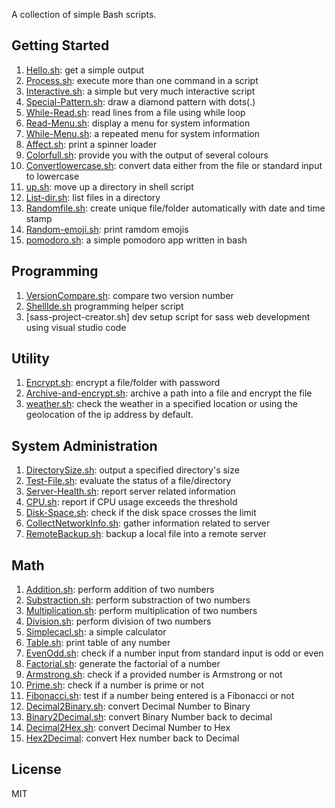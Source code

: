 A collection of simple Bash scripts.

## Getting Started

1. [Hello.sh](scripts/hello-world.sh): get a simple output
1. [Process.sh](scripts/process.sh): execute more than one command in a script
1. [Interactive.sh](scripts/interactive.sh): a simple but very much interactive script
1. [Special-Pattern.sh](scripts/special-pattern.sh): draw a diamond pattern with dots(.)
1. [While-Read.sh](scripts/while-read.sh): read lines from a file using while loop
1. [Read-Menu.sh](scripts/read-menu.sh): display a menu for system information
1. [While-Menu.sh](scripts/while-menu.sh): a repeated menu for system information
1. [Affect.sh](scripts/affect.sh): print a spinner loader
1. [Colorfull.sh](scripts/color.sh): provide you with the output of several colours
1. [Convertlowercase.sh](scripts/convertlowercase.sh): convert data either from the file or standard input to lowercase
1. [up.sh](scripts/up.sh): move up a directory in shell script
1. [List-dir.sh](scripts/list-dir.sh): list files in a directory
1. [Randomfile.sh](scripts/randomfile.sh): create unique file/folder automatically with date and time stamp
1. [Random-emoji.sh](scripts/random-emoji.sh): print ramdom emojis
1. [pomodoro.sh](scripts/pomodoro.sh): a simple pomodoro app written in bash

## Programming

1. [VersionCompare.sh](scripts/versioncompare.sh): compare two version number
1. [ShellIde.sh](ShellIde.sh) programming helper script
1. [sass-project-creator.sh] dev setup script for sass web development using visual studio code

## Utility

1. [Encrypt.sh](scripts/encrypt.sh): encrypt a file/folder with password
1. [Archive-and-encrypt.sh](scripts/archive-and-encrypt.sh): archive a path into a file and encrypt the file
1. [weather.sh](scripts/weather.sh): check the weather in a specified location or using the geolocation of the ip address by default.

## System Administration

1. [DirectorySize.sh](scripts/directorysize.sh): output a specified directory's size
1. [Test-File.sh](scripts/test-file.sh): evaluate the status of a file/directory
1. [Server-Health.sh](scripts/server-health.sh): report server related information
1. [CPU.sh](scripts/cpu.sh): report if CPU usage exceeds the threshold
1. [Disk-Space.sh](scripts/disk-space.sh): check if the disk space crosses the limit
1. [CollectNetworkInfo.sh](scripts/collectnetworkinfo.sh): gather information related to server
1. [RemoteBackup.sh](scripts/remotebackup.sh): backup a local file into a remote server

## Math

1. [Addition.sh](scripts/addition.sh): perform addition of two numbers
1. [Substraction.sh](scripts/substraction.sh): perform substraction of two numbers
1. [Multiplication.sh](scripts/multiplication.sh): perform multiplication of two numbers
1. [Division.sh](scripts/division.sh): perform division of two numbers
1. [Simplecacl.sh](scripts/simplecalc.sh): a simple calculator
1. [Table.sh](scripts/table.sh): print table of any number
1. [EvenOdd.sh](scripts/evenodd.sh): check if a number input from standard input is odd or even
1. [Factorial.sh](scripts/factorial.sh): generate the factorial of a number
1. [Armstrong.sh](scripts/armstrong.sh): check if a provided number is Armstrong or not
1. [Prime.sh](scripts/prime.sh): check if a number is prime or not
1. [Fibonacci.sh](scripts/fibonacci.sh): test if a number being entered is a Fibonacci or not
1. [Decimal2Binary.sh](scripts/decimal2binary.sh): convert Decimal Number to Binary
1. [Binary2Decimal.sh](scripts/binary2decimal.sh): convert Binary Number back to decimal
1. [Decimal2Hex.sh](scripts/dec2hex.sh): convert Decimal Number to Hex
1. [Hex2Decimal](scripts/hextodec.sh): convert Hex number back to Decimal

## License

MIT
